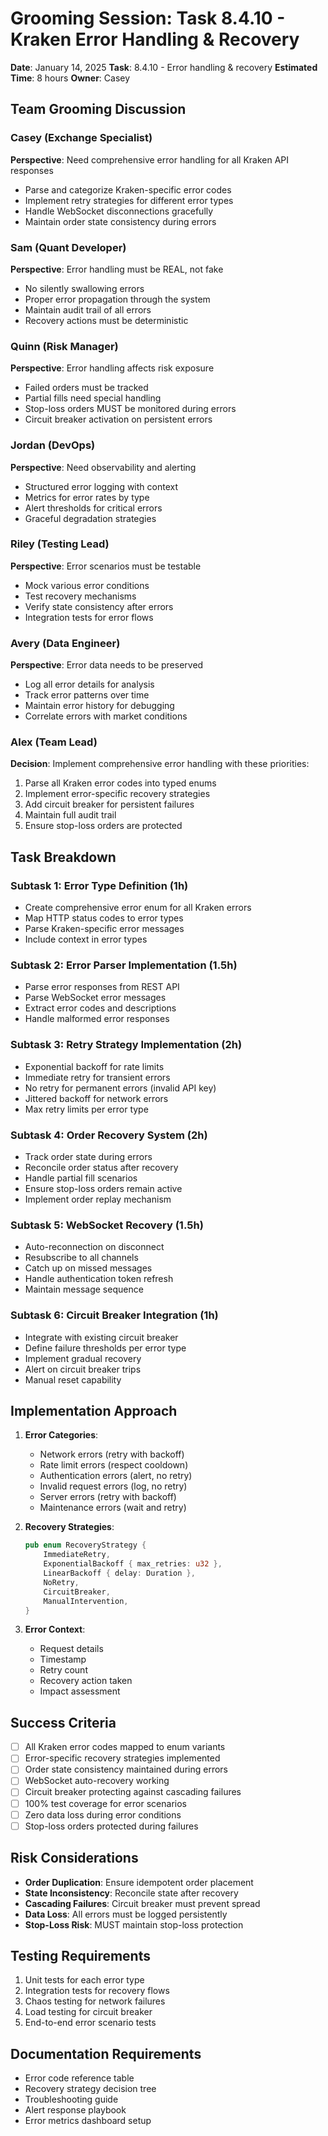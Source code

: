 # Grooming Session: Task 8.4.10 - Kraken Error Handling & Recovery

**Date**: January 14, 2025
**Task**: 8.4.10 - Error handling & recovery 
**Estimated Time**: 8 hours
**Owner**: Casey

## Team Grooming Discussion

### Casey (Exchange Specialist)
**Perspective**: Need comprehensive error handling for all Kraken API responses
- Parse and categorize Kraken-specific error codes
- Implement retry strategies for different error types
- Handle WebSocket disconnections gracefully
- Maintain order state consistency during errors

### Sam (Quant Developer)
**Perspective**: Error handling must be REAL, not fake
- No silently swallowing errors
- Proper error propagation through the system
- Maintain audit trail of all errors
- Recovery actions must be deterministic

### Quinn (Risk Manager)
**Perspective**: Error handling affects risk exposure
- Failed orders must be tracked
- Partial fills need special handling
- Stop-loss orders MUST be monitored during errors
- Circuit breaker activation on persistent errors

### Jordan (DevOps)
**Perspective**: Need observability and alerting
- Structured error logging with context
- Metrics for error rates by type
- Alert thresholds for critical errors
- Graceful degradation strategies

### Riley (Testing Lead)
**Perspective**: Error scenarios must be testable
- Mock various error conditions
- Test recovery mechanisms
- Verify state consistency after errors
- Integration tests for error flows

### Avery (Data Engineer)
**Perspective**: Error data needs to be preserved
- Log all error details for analysis
- Track error patterns over time
- Maintain error history for debugging
- Correlate errors with market conditions

### Alex (Team Lead)
**Decision**: Implement comprehensive error handling with these priorities:
1. Parse all Kraken error codes into typed enums
2. Implement error-specific recovery strategies
3. Add circuit breaker for persistent failures
4. Maintain full audit trail
5. Ensure stop-loss orders are protected

## Task Breakdown

### Subtask 1: Error Type Definition (1h)
- Create comprehensive error enum for all Kraken errors
- Map HTTP status codes to error types
- Parse Kraken-specific error messages
- Include context in error types

### Subtask 2: Error Parser Implementation (1.5h)
- Parse error responses from REST API
- Parse WebSocket error messages
- Extract error codes and descriptions
- Handle malformed error responses

### Subtask 3: Retry Strategy Implementation (2h)
- Exponential backoff for rate limits
- Immediate retry for transient errors
- No retry for permanent errors (invalid API key)
- Jittered backoff for network errors
- Max retry limits per error type

### Subtask 4: Order Recovery System (2h)
- Track order state during errors
- Reconcile order status after recovery
- Handle partial fill scenarios
- Ensure stop-loss orders remain active
- Implement order replay mechanism

### Subtask 5: WebSocket Recovery (1.5h)
- Auto-reconnection on disconnect
- Resubscribe to all channels
- Catch up on missed messages
- Handle authentication token refresh
- Maintain message sequence

### Subtask 6: Circuit Breaker Integration (1h)
- Integrate with existing circuit breaker
- Define failure thresholds per error type
- Implement gradual recovery
- Alert on circuit breaker trips
- Manual reset capability

## Implementation Approach

1. **Error Categories**:
   - Network errors (retry with backoff)
   - Rate limit errors (respect cooldown)
   - Authentication errors (alert, no retry)
   - Invalid request errors (log, no retry)
   - Server errors (retry with backoff)
   - Maintenance errors (wait and retry)

2. **Recovery Strategies**:
   ```rust
   pub enum RecoveryStrategy {
       ImmediateRetry,
       ExponentialBackoff { max_retries: u32 },
       LinearBackoff { delay: Duration },
       NoRetry,
       CircuitBreaker,
       ManualIntervention,
   }
   ```

3. **Error Context**:
   - Request details
   - Timestamp
   - Retry count
   - Recovery action taken
   - Impact assessment

## Success Criteria

- [ ] All Kraken error codes mapped to enum variants
- [ ] Error-specific recovery strategies implemented
- [ ] Order state consistency maintained during errors
- [ ] WebSocket auto-recovery working
- [ ] Circuit breaker protecting against cascading failures
- [ ] 100% test coverage for error scenarios
- [ ] Zero data loss during error conditions
- [ ] Stop-loss orders protected during failures

## Risk Considerations

- **Order Duplication**: Ensure idempotent order placement
- **State Inconsistency**: Reconcile state after recovery
- **Cascading Failures**: Circuit breaker must prevent spread
- **Data Loss**: All errors must be logged persistently
- **Stop-Loss Risk**: MUST maintain stop-loss protection

## Testing Requirements

1. Unit tests for each error type
2. Integration tests for recovery flows
3. Chaos testing for network failures
4. Load testing for circuit breaker
5. End-to-end error scenario tests

## Documentation Requirements

- Error code reference table
- Recovery strategy decision tree
- Troubleshooting guide
- Alert response playbook
- Error metrics dashboard setup